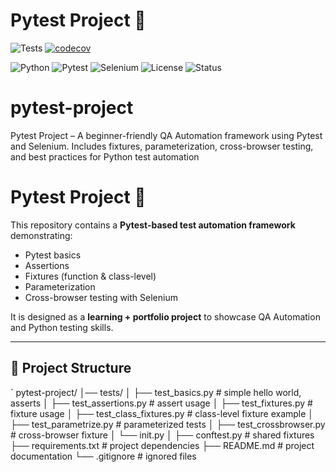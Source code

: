 
# Pytest  Project 🚀
![Tests](https://github.com/YourUserName/pytest-demo-project/actions/workflows/pytest.yml/badge.svg)
[![codecov](https://codecov.io/gh/YourUserName/pytest-demo-project/branch/main/graph/badge.svg)](https://codecov.io/gh/YourUserName/pytest-demo-project)

![Python](https://img.shields.io/badge/Python-3.10+-blue.svg)
![Pytest](https://img.shields.io/badge/Pytest-Framework-green.svg)
![Selenium](https://img.shields.io/badge/Selenium-Automation-orange.svg)
![License](https://img.shields.io/badge/License-MIT-yellow.svg)
![Status](https://img.shields.io/badge/Project-Active-success.svg)
# pytest-project
Pytest  Project – A beginner-friendly QA Automation framework using Pytest and Selenium. Includes fixtures, parameterization, cross-browser testing, and best practices for Python test automation
# Pytest  Project 🚀

This repository contains a **Pytest-based test automation framework** demonstrating:
- Pytest basics
- Assertions
- Fixtures (function & class-level)
- Parameterization
- Cross-browser testing with Selenium

It is designed as a **learning + portfolio project** to showcase QA Automation and Python testing skills.

---

## 📂 Project Structure

`
pytest-project/
│── tests/
│ ├── test_basics.py # simple hello world, asserts
│ ├── test_assertions.py # assert usage
│ ├── test_fixtures.py # fixture usage
│ ├── test_class_fixtures.py # class-level fixture example
│ ├── test_parametrize.py # parameterized tests
│ ├── test_crossbrowser.py # cross-browser fixture
│ └── init.py
│
├── conftest.py # shared fixtures
├── requirements.txt # project dependencies
├── README.md # project documentation
└── .gitignore # ignored files
